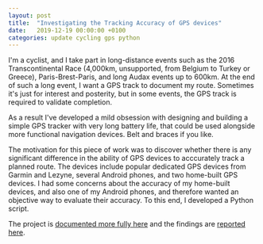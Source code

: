 ```yaml
---
layout: post
title:  "Investigating the Tracking Accuracy of GPS devices"
date:   2019-12-19 00:00:00 +0100
categories: update cycling gps python
---
```

I'm a cyclist, and I take part in long-distance events such as the 2016 Transcontinental Race (4,000km, unsupported, from Belgium to Turkey or Greece), Paris-Brest-Paris, and long Audax events up to 600km. At the end of such a long event, I want a GPS track to document my route. Sometimes it's just for interest and posterity, but in some events, the GPS track is required to validate completion.

As a result I've developed a mild obsession with designing and building a simple GPS tracker with very long battery life, that could be used alongside more functional navigation devices. Belt and braces if you like.

The motivation for this piece of work was to discover whether there is any significant difference in the ability of GPS devices to acccurately track a planned route. The devices include popular dedicated GPS devices from Garmin and Lezyne, several Android phones, and two home-built GPS devices. I had some concerns about the accuracy of my home-built devices, and also one of my Android phones, and therefore wanted an objective way to evaluate their accuracy. To this end, I developed a Python script.

The project is [documented more fully here](https://robjordan.github.io/gps-accuracy/)  and the findings are [reported here](https://robjordan.github.io/gps-accuracy/findings). 
